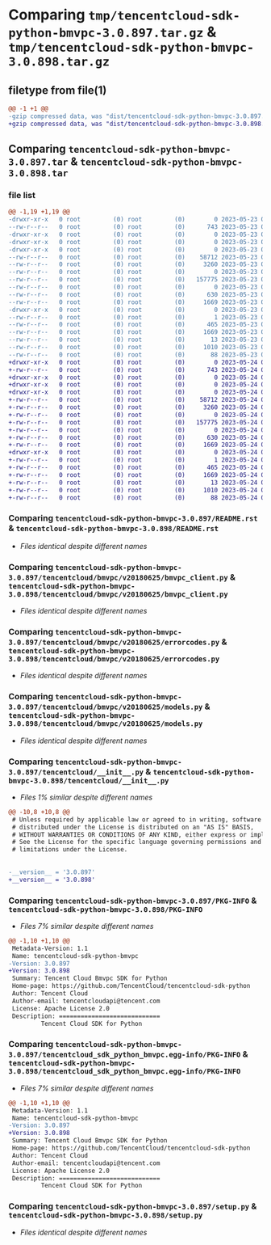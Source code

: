 # Comparing `tmp/tencentcloud-sdk-python-bmvpc-3.0.897.tar.gz` & `tmp/tencentcloud-sdk-python-bmvpc-3.0.898.tar.gz`

## filetype from file(1)

```diff
@@ -1 +1 @@
-gzip compressed data, was "dist/tencentcloud-sdk-python-bmvpc-3.0.897.tar", last modified: Tue May 23 02:15:06 2023, max compression
+gzip compressed data, was "dist/tencentcloud-sdk-python-bmvpc-3.0.898.tar", last modified: Wed May 24 01:46:34 2023, max compression
```

## Comparing `tencentcloud-sdk-python-bmvpc-3.0.897.tar` & `tencentcloud-sdk-python-bmvpc-3.0.898.tar`

### file list

```diff
@@ -1,19 +1,19 @@
-drwxr-xr-x   0 root         (0) root         (0)        0 2023-05-23 02:15:06.000000 tencentcloud-sdk-python-bmvpc-3.0.897/
--rw-r--r--   0 root         (0) root         (0)      743 2023-05-23 02:15:06.000000 tencentcloud-sdk-python-bmvpc-3.0.897/README.rst
-drwxr-xr-x   0 root         (0) root         (0)        0 2023-05-23 02:15:06.000000 tencentcloud-sdk-python-bmvpc-3.0.897/tencentcloud/
-drwxr-xr-x   0 root         (0) root         (0)        0 2023-05-23 02:15:06.000000 tencentcloud-sdk-python-bmvpc-3.0.897/tencentcloud/bmvpc/
-drwxr-xr-x   0 root         (0) root         (0)        0 2023-05-23 02:15:06.000000 tencentcloud-sdk-python-bmvpc-3.0.897/tencentcloud/bmvpc/v20180625/
--rw-r--r--   0 root         (0) root         (0)    58712 2023-05-23 02:15:06.000000 tencentcloud-sdk-python-bmvpc-3.0.897/tencentcloud/bmvpc/v20180625/bmvpc_client.py
--rw-r--r--   0 root         (0) root         (0)     3260 2023-05-23 02:15:06.000000 tencentcloud-sdk-python-bmvpc-3.0.897/tencentcloud/bmvpc/v20180625/errorcodes.py
--rw-r--r--   0 root         (0) root         (0)        0 2023-05-23 02:15:06.000000 tencentcloud-sdk-python-bmvpc-3.0.897/tencentcloud/bmvpc/v20180625/__init__.py
--rw-r--r--   0 root         (0) root         (0)   157775 2023-05-23 02:15:06.000000 tencentcloud-sdk-python-bmvpc-3.0.897/tencentcloud/bmvpc/v20180625/models.py
--rw-r--r--   0 root         (0) root         (0)        0 2023-05-23 02:15:06.000000 tencentcloud-sdk-python-bmvpc-3.0.897/tencentcloud/bmvpc/__init__.py
--rw-r--r--   0 root         (0) root         (0)      630 2023-05-23 02:15:06.000000 tencentcloud-sdk-python-bmvpc-3.0.897/tencentcloud/__init__.py
--rw-r--r--   0 root         (0) root         (0)     1669 2023-05-23 02:15:06.000000 tencentcloud-sdk-python-bmvpc-3.0.897/PKG-INFO
-drwxr-xr-x   0 root         (0) root         (0)        0 2023-05-23 02:15:06.000000 tencentcloud-sdk-python-bmvpc-3.0.897/tencentcloud_sdk_python_bmvpc.egg-info/
--rw-r--r--   0 root         (0) root         (0)        1 2023-05-23 02:15:06.000000 tencentcloud-sdk-python-bmvpc-3.0.897/tencentcloud_sdk_python_bmvpc.egg-info/dependency_links.txt
--rw-r--r--   0 root         (0) root         (0)      465 2023-05-23 02:15:06.000000 tencentcloud-sdk-python-bmvpc-3.0.897/tencentcloud_sdk_python_bmvpc.egg-info/SOURCES.txt
--rw-r--r--   0 root         (0) root         (0)     1669 2023-05-23 02:15:06.000000 tencentcloud-sdk-python-bmvpc-3.0.897/tencentcloud_sdk_python_bmvpc.egg-info/PKG-INFO
--rw-r--r--   0 root         (0) root         (0)       13 2023-05-23 02:15:06.000000 tencentcloud-sdk-python-bmvpc-3.0.897/tencentcloud_sdk_python_bmvpc.egg-info/top_level.txt
--rw-r--r--   0 root         (0) root         (0)     1010 2023-05-23 02:15:06.000000 tencentcloud-sdk-python-bmvpc-3.0.897/setup.py
--rw-r--r--   0 root         (0) root         (0)       88 2023-05-23 02:15:06.000000 tencentcloud-sdk-python-bmvpc-3.0.897/setup.cfg
+drwxr-xr-x   0 root         (0) root         (0)        0 2023-05-24 01:46:34.000000 tencentcloud-sdk-python-bmvpc-3.0.898/
+-rw-r--r--   0 root         (0) root         (0)      743 2023-05-24 01:46:34.000000 tencentcloud-sdk-python-bmvpc-3.0.898/README.rst
+drwxr-xr-x   0 root         (0) root         (0)        0 2023-05-24 01:46:34.000000 tencentcloud-sdk-python-bmvpc-3.0.898/tencentcloud/
+drwxr-xr-x   0 root         (0) root         (0)        0 2023-05-24 01:46:34.000000 tencentcloud-sdk-python-bmvpc-3.0.898/tencentcloud/bmvpc/
+drwxr-xr-x   0 root         (0) root         (0)        0 2023-05-24 01:46:34.000000 tencentcloud-sdk-python-bmvpc-3.0.898/tencentcloud/bmvpc/v20180625/
+-rw-r--r--   0 root         (0) root         (0)    58712 2023-05-24 01:46:34.000000 tencentcloud-sdk-python-bmvpc-3.0.898/tencentcloud/bmvpc/v20180625/bmvpc_client.py
+-rw-r--r--   0 root         (0) root         (0)     3260 2023-05-24 01:46:34.000000 tencentcloud-sdk-python-bmvpc-3.0.898/tencentcloud/bmvpc/v20180625/errorcodes.py
+-rw-r--r--   0 root         (0) root         (0)        0 2023-05-24 01:46:34.000000 tencentcloud-sdk-python-bmvpc-3.0.898/tencentcloud/bmvpc/v20180625/__init__.py
+-rw-r--r--   0 root         (0) root         (0)   157775 2023-05-24 01:46:34.000000 tencentcloud-sdk-python-bmvpc-3.0.898/tencentcloud/bmvpc/v20180625/models.py
+-rw-r--r--   0 root         (0) root         (0)        0 2023-05-24 01:46:34.000000 tencentcloud-sdk-python-bmvpc-3.0.898/tencentcloud/bmvpc/__init__.py
+-rw-r--r--   0 root         (0) root         (0)      630 2023-05-24 01:46:34.000000 tencentcloud-sdk-python-bmvpc-3.0.898/tencentcloud/__init__.py
+-rw-r--r--   0 root         (0) root         (0)     1669 2023-05-24 01:46:34.000000 tencentcloud-sdk-python-bmvpc-3.0.898/PKG-INFO
+drwxr-xr-x   0 root         (0) root         (0)        0 2023-05-24 01:46:34.000000 tencentcloud-sdk-python-bmvpc-3.0.898/tencentcloud_sdk_python_bmvpc.egg-info/
+-rw-r--r--   0 root         (0) root         (0)        1 2023-05-24 01:46:34.000000 tencentcloud-sdk-python-bmvpc-3.0.898/tencentcloud_sdk_python_bmvpc.egg-info/dependency_links.txt
+-rw-r--r--   0 root         (0) root         (0)      465 2023-05-24 01:46:34.000000 tencentcloud-sdk-python-bmvpc-3.0.898/tencentcloud_sdk_python_bmvpc.egg-info/SOURCES.txt
+-rw-r--r--   0 root         (0) root         (0)     1669 2023-05-24 01:46:34.000000 tencentcloud-sdk-python-bmvpc-3.0.898/tencentcloud_sdk_python_bmvpc.egg-info/PKG-INFO
+-rw-r--r--   0 root         (0) root         (0)       13 2023-05-24 01:46:34.000000 tencentcloud-sdk-python-bmvpc-3.0.898/tencentcloud_sdk_python_bmvpc.egg-info/top_level.txt
+-rw-r--r--   0 root         (0) root         (0)     1010 2023-05-24 01:46:34.000000 tencentcloud-sdk-python-bmvpc-3.0.898/setup.py
+-rw-r--r--   0 root         (0) root         (0)       88 2023-05-24 01:46:34.000000 tencentcloud-sdk-python-bmvpc-3.0.898/setup.cfg
```

### Comparing `tencentcloud-sdk-python-bmvpc-3.0.897/README.rst` & `tencentcloud-sdk-python-bmvpc-3.0.898/README.rst`

 * *Files identical despite different names*

### Comparing `tencentcloud-sdk-python-bmvpc-3.0.897/tencentcloud/bmvpc/v20180625/bmvpc_client.py` & `tencentcloud-sdk-python-bmvpc-3.0.898/tencentcloud/bmvpc/v20180625/bmvpc_client.py`

 * *Files identical despite different names*

### Comparing `tencentcloud-sdk-python-bmvpc-3.0.897/tencentcloud/bmvpc/v20180625/errorcodes.py` & `tencentcloud-sdk-python-bmvpc-3.0.898/tencentcloud/bmvpc/v20180625/errorcodes.py`

 * *Files identical despite different names*

### Comparing `tencentcloud-sdk-python-bmvpc-3.0.897/tencentcloud/bmvpc/v20180625/models.py` & `tencentcloud-sdk-python-bmvpc-3.0.898/tencentcloud/bmvpc/v20180625/models.py`

 * *Files identical despite different names*

### Comparing `tencentcloud-sdk-python-bmvpc-3.0.897/tencentcloud/__init__.py` & `tencentcloud-sdk-python-bmvpc-3.0.898/tencentcloud/__init__.py`

 * *Files 1% similar despite different names*

```diff
@@ -10,8 +10,8 @@
 # Unless required by applicable law or agreed to in writing, software
 # distributed under the License is distributed on an "AS IS" BASIS,
 # WITHOUT WARRANTIES OR CONDITIONS OF ANY KIND, either express or implied.
 # See the License for the specific language governing permissions and
 # limitations under the License.
 
 
-__version__ = '3.0.897'
+__version__ = '3.0.898'
```

### Comparing `tencentcloud-sdk-python-bmvpc-3.0.897/PKG-INFO` & `tencentcloud-sdk-python-bmvpc-3.0.898/PKG-INFO`

 * *Files 7% similar despite different names*

```diff
@@ -1,10 +1,10 @@
 Metadata-Version: 1.1
 Name: tencentcloud-sdk-python-bmvpc
-Version: 3.0.897
+Version: 3.0.898
 Summary: Tencent Cloud Bmvpc SDK for Python
 Home-page: https://github.com/TencentCloud/tencentcloud-sdk-python
 Author: Tencent Cloud
 Author-email: tencentcloudapi@tencent.com
 License: Apache License 2.0
 Description: ============================
         Tencent Cloud SDK for Python
```

### Comparing `tencentcloud-sdk-python-bmvpc-3.0.897/tencentcloud_sdk_python_bmvpc.egg-info/PKG-INFO` & `tencentcloud-sdk-python-bmvpc-3.0.898/tencentcloud_sdk_python_bmvpc.egg-info/PKG-INFO`

 * *Files 7% similar despite different names*

```diff
@@ -1,10 +1,10 @@
 Metadata-Version: 1.1
 Name: tencentcloud-sdk-python-bmvpc
-Version: 3.0.897
+Version: 3.0.898
 Summary: Tencent Cloud Bmvpc SDK for Python
 Home-page: https://github.com/TencentCloud/tencentcloud-sdk-python
 Author: Tencent Cloud
 Author-email: tencentcloudapi@tencent.com
 License: Apache License 2.0
 Description: ============================
         Tencent Cloud SDK for Python
```

### Comparing `tencentcloud-sdk-python-bmvpc-3.0.897/setup.py` & `tencentcloud-sdk-python-bmvpc-3.0.898/setup.py`

 * *Files identical despite different names*

